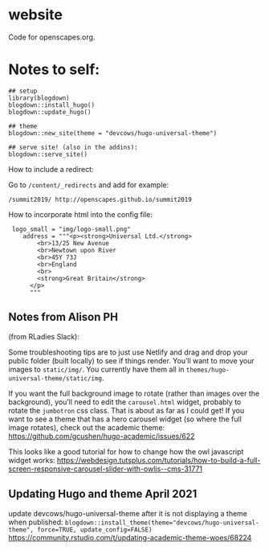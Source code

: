 # website
Code for openscapes.org.


# Notes to self:

```
## setup
library(blogdown)
blogdown::install_hugo()
blogdown::update_hugo()

## theme
blogdown::new_site(theme = "devcows/hugo-universal-theme")

## serve site! (also in the addins):
blogdown::serve_site()
```

How to include a redirect: 

Go to `/content/_redirects` and add for example: 

`/summit2019/ http://openscapes.github.io/summit2019`

How to incorporate html into the config file: 

```
 logo_small = "img/logo-small.png"
    address = """<p><strong>Universal Ltd.</strong>
        <br>13/25 New Avenue
        <br>Newtown upon River
        <br>45Y 73J
        <br>England
        <br>
        <strong>Great Britain</strong>
      </p>
      """
```      

## Notes from Alison PH

(from RLadies Slack):

Some troubleshooting tips are to just use Netlify and drag and drop your public folder (built locally) to see if things render. You’ll want to move your images to `static/img/`. You currently have them all in `themes/hugo-universal-theme/static/img`.

If you want the full background image to rotate (rather than images over the background), you’ll need to edit the `carousel.html` widget, probably to rotate the `jumbotron` css class. That is about as far as I could get!
If you want to see a theme that has a hero carousel widget (so where the full image rotates), check out the academic theme: https://github.com/gcushen/hugo-academic/issues/622

This looks like a good tutorial for how to change how the owl javascript widget works: https://webdesign.tutsplus.com/tutorials/how-to-build-a-full-screen-responsive-carousel-slider-with-owljs--cms-31771

## Updating Hugo and theme April 2021

update devcows/hugo-universal-theme after it is not displaying a theme when published:
`blogdown::install_theme(theme="devcows/hugo-universal-theme", force=TRUE, update_config=FALSE)`
<https://community.rstudio.com/t/updating-academic-theme-woes/68224>